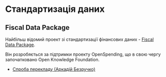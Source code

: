 # Стандартизація даних

## Fiscal Data Package

Найбільш відомий проект зі стандартизації фінансових даних - [Fiscal Data Package](http://fiscal.dataprotocols.org/spec/#data-files).

Він розробяється за підтримки проекту OpenSpending, що в свою чергу започатковано Open Knowledge Foundation.

* [Спроба перекладу (Аркадій Безручко)](https://docs.google.com/document/d/1UZU89ng9Lhl91Rpc7v-keV6WKnSQhi9grpSdawQPLbw/edit)

